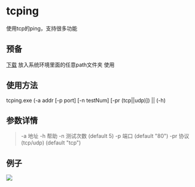 # tcping
使用tcp的ping，支持很多功能
## 预备
[下载](https://github.com/intmian/tcping/releases/download/v1.0/tcping.exe)
放入系统环境里面的任意path文件夹
使用
## 使用方法
tcping.exe (-a addr [-p port] [-n testNum] [-pr (tcp||udp)]) || (-h)
## 参数详情
>-a    地址
-h    帮助
-n    测试次数 (default 5)
-p    端口 (default "80")
-pr   协议(tcp/udp) (default "tcp")
## 例子
![](https://i.loli.net/2019/10/31/P1hvTRgWSlfQFG3.png)
